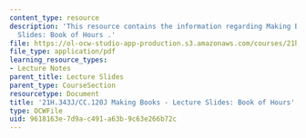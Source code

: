 ```yaml
---
content_type: resource
description: 'This resource contains the information regarding Making Books - Lecture
  Slides: Book of Hours .'
file: https://ol-ocw-studio-app-production.s3.amazonaws.com/courses/21h-343j-making-books-the-renaissance-and-today-spring-2016/9618163e7d9ac491a63b9c63e266b72c_MIT21H_343JS16_Book.pdf
file_type: application/pdf
learning_resource_types:
- Lecture Notes
parent_title: Lecture Slides
parent_type: CourseSection
resourcetype: Document
title: '21H.343J/CC.120J Making Books - Lecture Slides: Book of Hours'
type: OCWFile
uid: 9618163e-7d9a-c491-a63b-9c63e266b72c
---
```

